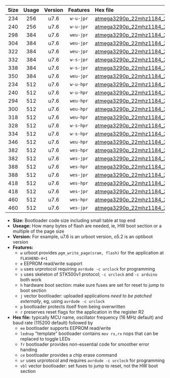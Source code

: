 |Size|Usage|Version|Features|Hex file|
|:-:|:-:|:-:|:-:|:--|
|234|256|u7.6|`w-u-jpr`|[atmega3290p_22mhz1184_230400bps_ur_vbl.hex](https://raw.githubusercontent.com/stefanrueger/urboot/main/bootloaders/atmega3290p/fcpu_22mhz1184/230400_bps/atmega3290p_22mhz1184_230400bps_ur_vbl.hex)|
|240|256|u7.6|`w-u-jpr`|[atmega3290p_22mhz1184_230400bps_lednop_ur_vbl.hex](https://raw.githubusercontent.com/stefanrueger/urboot/main/bootloaders/atmega3290p/fcpu_22mhz1184/230400_bps/atmega3290p_22mhz1184_230400bps_lednop_ur_vbl.hex)|
|298|384|u7.6|`weu-jpr`|[atmega3290p_22mhz1184_230400bps_ee_ur_vbl.hex](https://raw.githubusercontent.com/stefanrueger/urboot/main/bootloaders/atmega3290p/fcpu_22mhz1184/230400_bps/atmega3290p_22mhz1184_230400bps_ee_ur_vbl.hex)|
|304|384|u7.6|`weu-jpr`|[atmega3290p_22mhz1184_230400bps_ee_lednop_ur_vbl.hex](https://raw.githubusercontent.com/stefanrueger/urboot/main/bootloaders/atmega3290p/fcpu_22mhz1184/230400_bps/atmega3290p_22mhz1184_230400bps_ee_lednop_ur_vbl.hex)|
|322|384|u7.6|`weu-jpr`|[atmega3290p_22mhz1184_230400bps_ee_lednop_fr_ur_vbl.hex](https://raw.githubusercontent.com/stefanrueger/urboot/main/bootloaders/atmega3290p/fcpu_22mhz1184/230400_bps/atmega3290p_22mhz1184_230400bps_ee_lednop_fr_ur_vbl.hex)|
|332|384|u7.6|`w-s-jpr`|[atmega3290p_22mhz1184_230400bps_vbl.hex](https://raw.githubusercontent.com/stefanrueger/urboot/main/bootloaders/atmega3290p/fcpu_22mhz1184/230400_bps/atmega3290p_22mhz1184_230400bps_vbl.hex)|
|338|384|u7.6|`w-s-jpr`|[atmega3290p_22mhz1184_230400bps_lednop_vbl.hex](https://raw.githubusercontent.com/stefanrueger/urboot/main/bootloaders/atmega3290p/fcpu_22mhz1184/230400_bps/atmega3290p_22mhz1184_230400bps_lednop_vbl.hex)|
|350|384|u7.6|`weu-jpr`|[atmega3290p_22mhz1184_230400bps_ee_lednop_fr_ce_ur_vbl.hex](https://raw.githubusercontent.com/stefanrueger/urboot/main/bootloaders/atmega3290p/fcpu_22mhz1184/230400_bps/atmega3290p_22mhz1184_230400bps_ee_lednop_fr_ce_ur_vbl.hex)|
|234|512|u7.6|`w-u-hpr`|[atmega3290p_22mhz1184_230400bps_ur.hex](https://raw.githubusercontent.com/stefanrueger/urboot/main/bootloaders/atmega3290p/fcpu_22mhz1184/230400_bps/atmega3290p_22mhz1184_230400bps_ur.hex)|
|240|512|u7.6|`w-u-hpr`|[atmega3290p_22mhz1184_230400bps_lednop_ur.hex](https://raw.githubusercontent.com/stefanrueger/urboot/main/bootloaders/atmega3290p/fcpu_22mhz1184/230400_bps/atmega3290p_22mhz1184_230400bps_lednop_ur.hex)|
|294|512|u7.6|`weu-hpr`|[atmega3290p_22mhz1184_230400bps_ee_ur.hex](https://raw.githubusercontent.com/stefanrueger/urboot/main/bootloaders/atmega3290p/fcpu_22mhz1184/230400_bps/atmega3290p_22mhz1184_230400bps_ee_ur.hex)|
|300|512|u7.6|`weu-hpr`|[atmega3290p_22mhz1184_230400bps_ee_lednop_ur.hex](https://raw.githubusercontent.com/stefanrueger/urboot/main/bootloaders/atmega3290p/fcpu_22mhz1184/230400_bps/atmega3290p_22mhz1184_230400bps_ee_lednop_ur.hex)|
|318|512|u7.6|`weu-hpr`|[atmega3290p_22mhz1184_230400bps_ee_lednop_fr_ur.hex](https://raw.githubusercontent.com/stefanrueger/urboot/main/bootloaders/atmega3290p/fcpu_22mhz1184/230400_bps/atmega3290p_22mhz1184_230400bps_ee_lednop_fr_ur.hex)|
|328|512|u7.6|`w-s-hpr`|[atmega3290p_22mhz1184_230400bps.hex](https://raw.githubusercontent.com/stefanrueger/urboot/main/bootloaders/atmega3290p/fcpu_22mhz1184/230400_bps/atmega3290p_22mhz1184_230400bps.hex)|
|334|512|u7.6|`w-s-hpr`|[atmega3290p_22mhz1184_230400bps_lednop.hex](https://raw.githubusercontent.com/stefanrueger/urboot/main/bootloaders/atmega3290p/fcpu_22mhz1184/230400_bps/atmega3290p_22mhz1184_230400bps_lednop.hex)|
|346|512|u7.6|`weu-hpr`|[atmega3290p_22mhz1184_230400bps_ee_lednop_fr_ce_ur.hex](https://raw.githubusercontent.com/stefanrueger/urboot/main/bootloaders/atmega3290p/fcpu_22mhz1184/230400_bps/atmega3290p_22mhz1184_230400bps_ee_lednop_fr_ce_ur.hex)|
|382|512|u7.6|`wes-hpr`|[atmega3290p_22mhz1184_230400bps_ee.hex](https://raw.githubusercontent.com/stefanrueger/urboot/main/bootloaders/atmega3290p/fcpu_22mhz1184/230400_bps/atmega3290p_22mhz1184_230400bps_ee.hex)|
|382|512|u7.6|`wes-jpr`|[atmega3290p_22mhz1184_230400bps_ee_vbl.hex](https://raw.githubusercontent.com/stefanrueger/urboot/main/bootloaders/atmega3290p/fcpu_22mhz1184/230400_bps/atmega3290p_22mhz1184_230400bps_ee_vbl.hex)|
|388|512|u7.6|`wes-hpr`|[atmega3290p_22mhz1184_230400bps_ee_lednop.hex](https://raw.githubusercontent.com/stefanrueger/urboot/main/bootloaders/atmega3290p/fcpu_22mhz1184/230400_bps/atmega3290p_22mhz1184_230400bps_ee_lednop.hex)|
|388|512|u7.6|`wes-jpr`|[atmega3290p_22mhz1184_230400bps_ee_lednop_vbl.hex](https://raw.githubusercontent.com/stefanrueger/urboot/main/bootloaders/atmega3290p/fcpu_22mhz1184/230400_bps/atmega3290p_22mhz1184_230400bps_ee_lednop_vbl.hex)|
|418|512|u7.6|`wes-hpr`|[atmega3290p_22mhz1184_230400bps_ee_lednop_fr.hex](https://raw.githubusercontent.com/stefanrueger/urboot/main/bootloaders/atmega3290p/fcpu_22mhz1184/230400_bps/atmega3290p_22mhz1184_230400bps_ee_lednop_fr.hex)|
|418|512|u7.6|`wes-jpr`|[atmega3290p_22mhz1184_230400bps_ee_lednop_fr_vbl.hex](https://raw.githubusercontent.com/stefanrueger/urboot/main/bootloaders/atmega3290p/fcpu_22mhz1184/230400_bps/atmega3290p_22mhz1184_230400bps_ee_lednop_fr_vbl.hex)|
|460|512|u7.6|`wes-hpr`|[atmega3290p_22mhz1184_230400bps_ee_lednop_fr_ce.hex](https://raw.githubusercontent.com/stefanrueger/urboot/main/bootloaders/atmega3290p/fcpu_22mhz1184/230400_bps/atmega3290p_22mhz1184_230400bps_ee_lednop_fr_ce.hex)|
|460|512|u7.6|`wes-jpr`|[atmega3290p_22mhz1184_230400bps_ee_lednop_fr_ce_vbl.hex](https://raw.githubusercontent.com/stefanrueger/urboot/main/bootloaders/atmega3290p/fcpu_22mhz1184/230400_bps/atmega3290p_22mhz1184_230400bps_ee_lednop_fr_ce_vbl.hex)|

- **Size:** Bootloader code size including small table at top end
- **Useage:** How many bytes of flash are needed, ie, HW boot section or a multiple of the page size
- **Version:** For example, u7.6 is an urboot version, o5.2 is an optiboot version
- **Features:**
  + `w` urboot provides `pgm_write_page(sram, flash)` for the application at `FLASHEND-4+1`
  + `e` EEPROM read/write support
  + `u` uses urprotocol requiring `avrdude -c urclock` for programming
  + `s` uses skeleton of STK500v1 protocol; `-c urclock` and `-c arduino` both work
  + `h` hardware boot section: make sure fuses are set for reset to jump to boot section
  + `j` vector bootloader: uploaded applications *need to be patched externally*, eg, using `avrdude -c urclock`
  + `p` bootloader protects itself from being overwritten
  + `r` preserves reset flags for the application in the register R2
- **Hex file:** typically MCU name, oscillator frequency (16 MHz default) and baud rate (115200 default) followed by
  + `ee` bootloader supports EEPROM read/write
  + `lednop` "template" bootloader contains `mov rx,rx` nops that can be replaced to toggle LEDs
  + `fr` bootloader provides non-essential code for smoother error handing
  + `ce` bootloader provides a chip erase command
  + `ur` uses urprotocol and requires `avrdude -c urclock` for programming
  + `vbl` vector bootloader: set fuses to jump to reset, not the HW boot section
